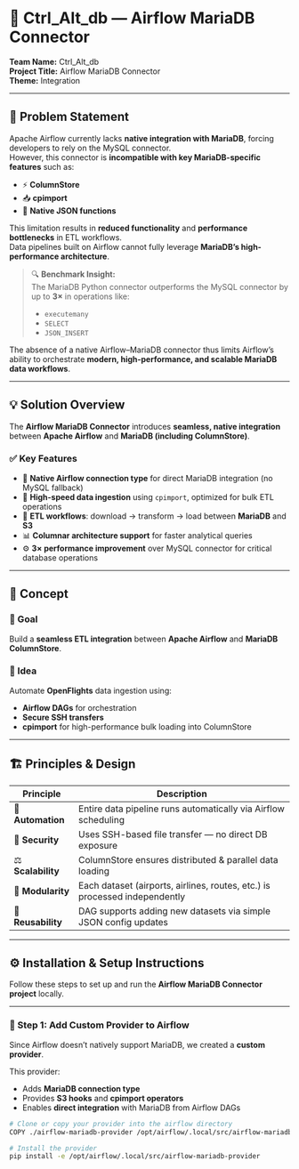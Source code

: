 # 🚀 Ctrl_Alt_db — Airflow MariaDB Connector

**Team Name:** Ctrl_Alt_db  
**Project Title:** Airflow MariaDB Connector  
**Theme:** Integration  

---

## 🧩 Problem Statement

Apache Airflow currently lacks **native integration with MariaDB**, forcing developers to rely on the MySQL connector.  
However, this connector is **incompatible with key MariaDB-specific features** such as:

- ⚡ **ColumnStore**
- 📥 **cpimport**
- 🧠 **Native JSON functions**

This limitation results in **reduced functionality** and **performance bottlenecks** in ETL workflows.  
Data pipelines built on Airflow cannot fully leverage **MariaDB’s high-performance architecture**.

> 🔍 **Benchmark Insight:**  
> The MariaDB Python connector outperforms the MySQL connector by up to **3×** in operations like:
> - `executemany`
> - `SELECT`
> - `JSON_INSERT`

The absence of a native Airflow–MariaDB connector thus limits Airflow’s ability to orchestrate **modern, high-performance, and scalable MariaDB data workflows**.

---

## 💡 Solution Overview

The **Airflow MariaDB Connector** introduces **seamless, native integration** between **Apache Airflow** and **MariaDB (including ColumnStore)**.

### ✅ Key Features

- 🧩 **Native Airflow connection type** for direct MariaDB integration (no MySQL fallback)
- 🚀 **High-speed data ingestion** using `cpimport`, optimized for bulk ETL operations
- 🔄 **ETL workflows**: download → transform → load between **MariaDB** and **S3**
- 📊 **Columnar architecture support** for faster analytical queries
- ⚙️ **3× performance improvement** over MySQL connector for critical database operations

---

## 🧠 Concept

### 🎯 Goal
Build a **seamless ETL integration** between **Apache Airflow** and **MariaDB ColumnStore**.

### 💭 Idea
Automate **OpenFlights** data ingestion using:
- **Airflow DAGs** for orchestration
- **Secure SSH transfers**
- **cpimport** for high-performance bulk loading into ColumnStore

---

## 🏗️ Principles & Design

| Principle   | Description |
|--------------|-------------|
| 🔁 **Automation** | Entire data pipeline runs automatically via Airflow scheduling |
| 🔐 **Security** | Uses SSH-based file transfer — no direct DB exposure |
| ⚖️ **Scalability** | ColumnStore ensures distributed & parallel data loading |
| 🧩 **Modularity** | Each dataset (airports, airlines, routes, etc.) is processed independently |
| 🔄 **Reusability** | DAG supports adding new datasets via simple JSON config updates |

---

## ⚙️ Installation & Setup Instructions

Follow these steps to set up and run the **Airflow MariaDB Connector project** locally.

---

### 🧱 Step 1: Add Custom Provider to Airflow

Since Airflow doesn’t natively support MariaDB, we created a **custom provider**.

This provider:
- Adds **MariaDB connection type**
- Provides **S3 hooks** and **cpimport operators**
- Enables **direct integration** with MariaDB from Airflow DAGs

```bash
# Clone or copy your provider into the airflow directory
COPY ./airflow-mariadb-provider /opt/airflow/.local/src/airflow-mariadb-provider

# Install the provider
pip install -e /opt/airflow/.local/src/airflow-mariadb-provider
